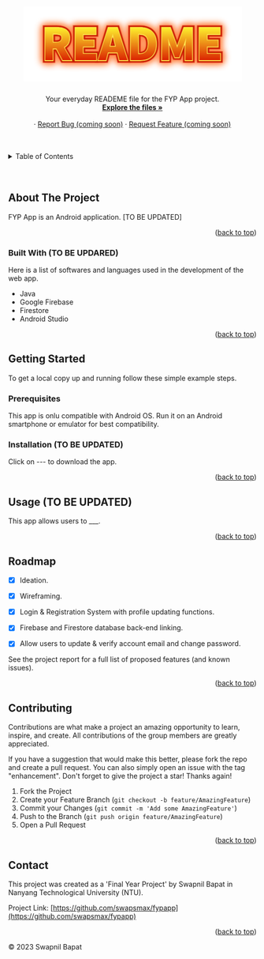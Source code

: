 <div id="top"></div>



<!-- PROJECT LOGO -->
<br />
<div align="center">
  <a href="https://github.com/swapsmax/fypapp">
    <img src="readme_images/fypapp_readme.png" alt="Logo">
  </a>

  <h3 align="center"></h3>

  <p align="center">
    Your everyday READEME file for the FYP App project.
    <br />
    <a href="https://github.com/swapsmax/fypapp"><strong>Explore the files »</strong></a>
    <br />
    <br />
    ·
    <a href="https://github.com/swapsmax/fypapp">Report Bug (coming soon)</a>
    ·
    <a href="https://github.com/swapsmax/fypapp">Request Feature (coming soon)</a>
  </p>
</div>

<br />
<br />


<!-- TABLE OF CONTENTS -->
<details>
  <summary>Table of Contents</summary>
  <ol>
    <li>
      <a href="#about-the-project">About The Project</a>
      <ul>
        <li><a href="#built-with">Built With</a></li>
      </ul>
    </li>
    <li>
      <a href="#getting-started">Getting Started</a>
      <ul>
        <li><a href="#prerequisites">Prerequisites</a></li>
        <li><a href="#installation">Installation</a></li>
      </ul>
    </li>
    <li><a href="#usage">Usage</a></li>
    <li><a href="#roadmap">Roadmap</a></li>
    <li><a href="#contributing">Contributing</a></li>
    <li><a href="#contact">Contact</a></li>
  </ol>
</details>

<br />
<br />


<!-- ABOUT THE PROJECT -->
## About The Project

FYP App is an Android application. [TO BE UPDATED]

<p align="right">(<a href="#top">back to top</a>)</p>



### Built With (TO BE UPDARED)

Here is a list of softwares and languages used in the development of the web app.

* Java
* Google Firebase
* Firestore
* Android Studio


<p align="right">(<a href="#top">back to top</a>)</p>



<!-- GETTING STARTED -->
## Getting Started

To get a local copy up and running follow these simple example steps.

### Prerequisites

This app is onlu compatible with Android OS. 
Run it on an Android smartphone or emulator for best compatibility.

### Installation (TO BE UPDATED)

Click on --- to download the app.

<p align="right">(<a href="#top">back to top</a>)</p>



<!-- USAGE EXAMPLES -->
## Usage (TO BE UPDATED)

This app allows users to ___.

<p align="right">(<a href="#top">back to top</a>)</p>



<!-- ROADMAP -->
## Roadmap

- [x] Ideation.
- [x] Wireframing.
- [x] Login & Registration System with profile updating functions.
- [x] Firebase and Firestore database back-end linking.
- [x] Allow users to update & verify account email and change password.


See the project report for a full list of proposed features (and known issues).

<p align="right">(<a href="#top">back to top</a>)</p>



<!-- CONTRIBUTING -->
## Contributing

Contributions are what make a project an amazing opportunity to learn, inspire, and create. All contributions of the group members are greatly appreciated.

If you have a suggestion that would make this better, please fork the repo and create a pull request. You can also simply open an issue with the tag "enhancement".
Don't forget to give the project a star! Thanks again!

1. Fork the Project
2. Create your Feature Branch (`git checkout -b feature/AmazingFeature`)
3. Commit your Changes (`git commit -m 'Add some AmazingFeature'`)
4. Push to the Branch (`git push origin feature/AmazingFeature`)
5. Open a Pull Request

<p align="right">(<a href="#top">back to top</a>)</p>




<!-- CONTACT -->
## Contact

This project was created as a 'Final Year Project' by Swapnil Bapat in Nanyang Technological University (NTU).

Project Link: [https://github.com/swapsmax/fypapp](https://github.com/swapsmax/fypapp)

<p align="right">(<a href="#top">back to top</a>)</p>



<!-- MARKDOWN LINKS & IMAGES -->
[product-screenshot]: images/screenshot.png

© 2023 Swapnil Bapat

